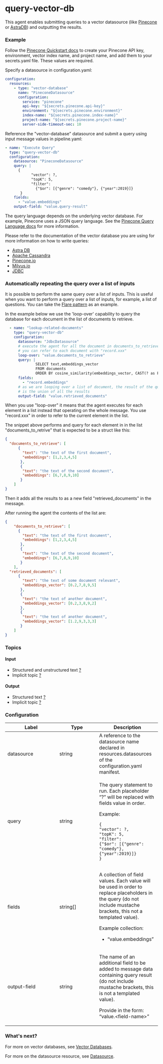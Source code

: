 # query-vector-db

This agent enables submitting queries to a vector datasource (like [Pinecone](https://docs.pinecone.io/) or [AstraDB](https://www.datastax.com/products/datastax-astra)) and outputting the results.

### Example

Follow the [Pinecone Quickstart docs](https://docs.pinecone.io/docs/quickstart) to create your Pinecone API key, environment, vector index name, and project name, and add them to your secrets.yaml file. These values are required.

Specify a datasource in configuration.yaml:

```yaml
configuration:
  resources:
    - type: "vector-database"
      name: "PineconeDatasource"
      configuration:
        service: "pinecone"
        api-key: "${secrets.pinecone.api-key}"
        environment: "${secrets.pinecone.environment}"
        index-name: "${secrets.pinecone.index-name}"
        project-name: "${secrets.pinecone.project-name}"
        server-side-timeout-sec: 10
```

Reference the "vector-database" datasource and submit a query using input message values in pipeline.yaml:

```yaml
- name: "Execute Query"
  type: "query-vector-db"
  configuration:
    datasource: "PineconeDatasource"
    query: |
      {
            "vector": ?,
            "topK": 5,
            "filter":
              {"$or": [{"genre": "comedy"}, {"year":2019}]}
       }
    fields:
      - "value.embeddings"
    output-field: "value.query-result"
```

The query language depends on the underlying vector database. For example, Pinecone uses a JSON query language. See the [Pinecone Query Language docs](https://docs.pinecone.io/docs/query-language) for more information.

Please refer to the documentation of the vector database you are using for more information on how to write queries:

- [Astra DB](../../configuration-resources/data-storage/astra.md)
- [Apache Cassandra](../../configuration-resources/data-storage/cassandra.md)
- [Pinecone.io](../../configuration-resources/data-storage/pinecone.md)
- [Milvus.io](../../configuration-resources/data-storage/milvus.md)
- [JDBC](../../configuration-resources/data-storage/jdbc.md)

### Automatically repeating the query over a list of inputs

It is possible to perform the same query over a list of inputs. This is useful when you want to perform a query over a list of inputs, for example, a list of questions.
You can take the [Flare pattern](../../building-applications/flare-pattern.md) as an example.

In the example below we use the 'loop-over' capability to query the database for each document in the list of documents to retrieve.

```yaml
  - name: "lookup-related-documents"
    type: "query-vector-db"
    configuration:
      datasource: "JdbcDatasource"
      # execute the agent for all the document in documents_to_retrieve
      # you can refer to each document with "record.xxx"
      loop-over: "value.documents_to_retrieve"
      query: |
              SELECT text,embeddings_vector
              FROM documents
              ORDER BY cosine_similarity(embeddings_vector, CAST(? as FLOAT ARRAY)) DESC LIMIT 5
      fields:
        - "record.embeddings"
      # as we are looping over a list of document, the result of the query
      # is the union of all the results
      output-field: "value.retrieved_documents"
```   

When you use "loop-over" it means that the agent executes for each element in a list instead that operating on the whole message.
You use "record.xxx" in order to refer to the current element in the list.

The snippet above performs and query for each element in in the list "documents_to_retrive" that is expected to be a struct like this:

```json
{
  "documents_to_retrieve": [
      {
        "text": "the text of the first document",
        "embeddings": [1,2,3,4,5]
       },
       {
        "text": "the text of the second document",
        "embeddings": [6,7,8,9,10]
       }
    ]
}
```

Then it adds all the results to as a new field "retrieved_documents" in the message.

After running the agent the contents of the list are:

```json
{
    "documents_to_retrieve": [
      {
        "text": "the text of the first document",
        "embeddings": [1,2,3,4,5]
       },
       {
        "text": "the text of the second document",
        "embeddings": [6,7,8,9,10]
       }
    ],
  "retrieved_documents": [
      {
        "text": "the text of some document relevant",
        "embeddings_vector": [0.2,7,8,9,5]
       },
       {
        "text": "the text of another document",
        "embeddings_vector": [0.2,3,8,9,2]
       },
       {
        "text": "the text of another document",
        "embeddings_vector": [1.2,9,3,3,3]
       }
    ]
}
```


### **Topics**

#### **Input**

* Structured and unstructured text [?](../agent-messaging.md#implicit-input-and-output-topics)
* Implicit topic [?](../agent-messaging.md#implicit-input-and-output-topics)

#### **Output**

* Structured text [?](../agent-messaging.md#implicit-input-and-output-topics)
* Implicit topic [?](../agent-messaging.md#implicit-input-and-output-topics)

### **Configuration**

<table><thead><tr><th width="155.33333333333331">Label</th><th width="115">Type</th><th>Description</th></tr></thead><tbody><tr><td>datasource</td><td>string</td><td>A reference to the datasource name declared in resources.datasources of the configuration.yaml manifest.</td></tr><tr><td>query</td><td>string</td><td><p>The query statement to run. Each placeholder “?” will be replaced with fields value in order.<br></p><p>Example:</p><pre><code>{
"vector": ?,
"topK": 5,
"filter":
{"$or": [{"genre": "comedy"}, {"year":2019}]}
}
</code></pre></td></tr><tr><td>fields</td><td>string[]</td><td><p>A collection of field values. Each value will be used in order to replace placeholders in the query (do not include mustache brackets, this not a templated value).<br></p><p>Example collection:</p><ul><li>“value.embeddings”</li></ul></td></tr><tr><td>output-field</td><td>string</td><td><p>The name of an additional field to be added to message data containing query result (do not include mustache brackets, this is not a templated value).</p><p></p><p>Provide in the form: “value.&#x3C;field-name>”</p></td></tr></tbody></table>

### What's next?

For more on vector databases, see [Vector Databases](../../building-applications/vector-databases.md).

For more on the datasource resource, see [Datasource](../../configuration-resources/data-storage/datasource.md).
